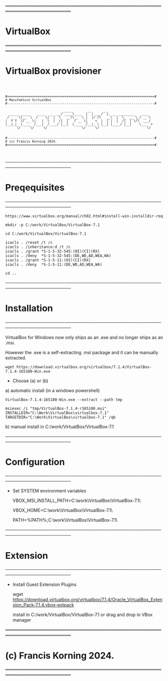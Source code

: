 ═══════════════════════════════════════════════════════════════════════
# VirtualBox
═══════════════════════════════════════════════════════════════════════

# VirtualBox provisioner

	
<code> 

	#=============================================================================#
	# Manufakture VirtualBox
	#-----------------------------------------------------------------------------#

                                  _____        __      __                        
      _____ _____    ____  __ ___/ ____\____  |  | ___/  |_ __ _________   ____  
     /     \\__  \  /    \|  |  \   __\\__  \ |  |/ /\   __\  |  \_  __ \_/ __ \ 
    |  Y Y  \/ __ \|   |  \  |  /|  |   / __ \|    <  |  | |  |  /|  | \/\  ___/ 
    |__|_|  (____  /___|  /____/ |__|  (____  /__|_ \ |__| |____/ |__|    \___  >
          \/     \/     \/                  \/     \/                         \/ 


	#-----------------------------------------------------------------------------#
	# (c) Francis Korning 2024.
	#=============================================================================#
 	                                                                              
</code>		
	

───────────────────────────────────────────────────────────────────────
# Preqequisites
───────────────────────────────────────────────────────────────────────

	https://www.virtualbox.org/manual/ch02.html#install-win-installdir-req
	
	mkdir -p C:/work/VirtualBox/VirtualBox-7.1
	
	cd C:/work/VirtualBox/VirtualBox-7.1

	icacls . /reset /t /c
	icacls . /inheritance:d /t /c
	icacls . /grant *S-1-5-32-545:(OI)(CI)(RX)
	icacls . /deny  *S-1-5-32-545:(DE,WD,AD,WEA,WA)
	icacls . /grant *S-1-5-11:(OI)(CI)(RX)
	icacls . /deny  *S-1-5-11:(DE,WD,AD,WEA,WA)

	cd ..
	
	
───────────────────────────────────────────────────────────────────────
# Installation
───────────────────────────────────────────────────────────────────────

VirtualBox for Windows now only ships as an .exe and no longer ships as an .msi.

However the .exe is a self-extracting .msi package and it can be manually extracted.

	
	wget https://download.virtualbox.org/virtualbox/7.1.4/VirtualBox-7.1.4-165100-Win.exe


* Choose (a) or (b)
	
a) automatic install (in a windows powershell)

	VirtualBox-7.1.4-165100-Win.exe --extract --path tmp
	
	msiexec /i "tmp/VirtualBox-7.1.4-r165100.msi" INSTALLDIR="C:\Work\VirtualBox\virtualbox-7.1" TARGETDIR="C:\Work\VirtualBox\virtualbox-7.1" /qb


b) manual install in C:/work/VirtualBox/VirtualBox-7.1
	
	
───────────────────────────────────────────────────────────────────────
# Configuration
───────────────────────────────────────────────────────────────────────
	
* Set SYSTEM environment variables

	VBOX_MSI_INSTALL_PATH=C:\work\VirtualBox\VirtualBox-7.1\
	
	VBOX_HOME=C:\work\VirtualBox\VirtualBox-7.1\
	
	PATH=%PATH%;C:\work\VirtualBox\VirtualBox-7.1\
	
	 
───────────────────────────────────────────────────────────────────────
# Extension
───────────────────────────────────────────────────────────────────────

* Install Guest Extension Plugins 

	wget https://download.virtualbox.org/virtualbox/7.1.4/Oracle_VirtualBox_Extension_Pack-7.1.4.vbox-extpack
	
	install in C:/work/VirtualBox/VirtualBox-7.1 or drag and drop in VBox manager
	
	
═══════════════════════════════════════════════════════════════════════
# (c) Francis Korning 2024.
═══════════════════════════════════════════════════════════════════════
